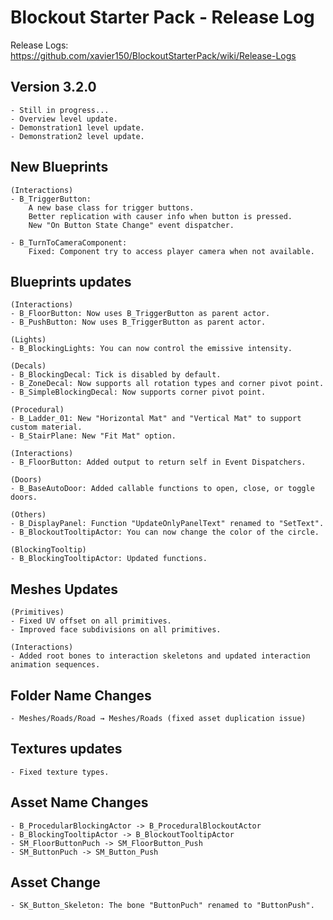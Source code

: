 # Blockout Starter Pack - Release Log
Release Logs: https://github.com/xavier150/BlockoutStarterPack/wiki/Release-Logs

## Version 3.2.0
    - Still in progress...
    - Overview level update.
    - Demonstration1 level update.
    - Demonstration2 level update.

## New Blueprints
    (Interactions)
    - B_TriggerButton:
        A new base class for trigger buttons.
        Better replication with causer info when button is pressed.
        New "On Button State Change" event dispatcher.

    - B_TurnToCameraComponent:
        Fixed: Component try to access player camera when not available.

## Blueprints updates
    (Interactions)
    - B_FloorButton: Now uses B_TriggerButton as parent actor.
    - B_PushButton: Now uses B_TriggerButton as parent actor.

    (Lights)
    - B_BlockingLights: You can now control the emissive intensity.
    
    (Decals)
    - B_BlockingDecal: Tick is disabled by default.
    - B_ZoneDecal: Now supports all rotation types and corner pivot point.
    - B_SimpleBlockingDecal: Now supports corner pivot point.
        
    (Procedural)
    - B_Ladder_01: New "Horizontal Mat" and "Vertical Mat" to support custom material.
    - B_StairPlane: New "Fit Mat" option.

    (Interactions)
    - B_FloorButton: Added output to return self in Event Dispatchers.

    (Doors)
    - B_BaseAutoDoor: Added callable functions to open, close, or toggle doors.

    (Others)
    - B_DisplayPanel: Function "UpdateOnlyPanelText" renamed to "SetText".
    - B_BlockoutTooltipActor: You can now change the color of the circle.

    (BlockingTooltip)
    - B_BlockingTooltipActor: Updated functions.

## Meshes Updates
    (Primitives)
    - Fixed UV offset on all primitives.
    - Improved face subdivisions on all primitives.

    (Interactions)
    - Added root bones to interaction skeletons and updated interaction animation sequences.

## Folder Name Changes
    - Meshes/Roads/Road → Meshes/Roads (fixed asset duplication issue)

## Textures updates
    - Fixed texture types.

## Asset Name Changes
    - B_ProcedularBlockingActor -> B_ProceduralBlockoutActor
    - B_BlockingTooltipActor -> B_BlockoutTooltipActor
    - SM_FloorButtonPuch -> SM_FloorButton_Push
    - SM_ButtonPuch -> SM_Button_Push

## Asset Change
    - SK_Button_Skeleton: The bone "ButtonPuch" renamed to "ButtonPush".